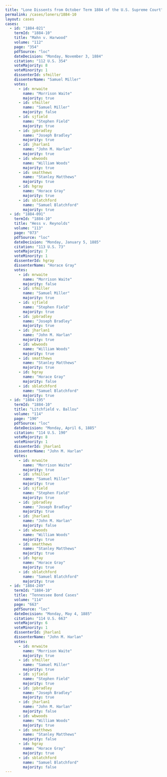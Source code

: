 ```yaml
---
title: "Lone Dissents from October Term 1884 of the U.S. Supreme Court"
permalink: /cases/loners/1884-10
layout: cases
cases:
  - id: "1884-021"
    termId: "1884-10"
    title: "Mahn v. Harwood"
    volume: "112"
    page: "354"
    pdfSource: "loc"
    dateDecision: "Monday, November 3, 1884"
    citation: "112 U.S. 354"
    voteMajority: 8
    voteMinority: 1
    dissenterId: sfmiller
    dissenterName: "Samuel Miller"
    votes:
      - id: mrwaite
        name: "Morrison Waite"
        majority: true
      - id: sfmiller
        name: "Samuel Miller"
        majority: false
      - id: sjfield
        name: "Stephen Field"
        majority: true
      - id: jpbradley
        name: "Joseph Bradley"
        majority: true
      - id: jharlan1
        name: "John M. Harlan"
        majority: true
      - id: wbwoods
        name: "William Woods"
        majority: true
      - id: smatthews
        name: "Stanley Matthews"
        majority: true
      - id: hgray
        name: "Horace Gray"
        majority: true
      - id: sblatchford
        name: "Samuel Blatchford"
        majority: true
  - id: "1884-091"
    termId: "1884-10"
    title: "Hess v. Reynolds"
    volume: "113"
    page: "073"
    pdfSource: "loc"
    dateDecision: "Monday, January 5, 1885"
    citation: "113 U.S. 73"
    voteMajority: 7
    voteMinority: 1
    dissenterId: hgray
    dissenterName: "Horace Gray"
    votes:
      - id: mrwaite
        name: "Morrison Waite"
        majority: false
      - id: sfmiller
        name: "Samuel Miller"
        majority: true
      - id: sjfield
        name: "Stephen Field"
        majority: true
      - id: jpbradley
        name: "Joseph Bradley"
        majority: true
      - id: jharlan1
        name: "John M. Harlan"
        majority: true
      - id: wbwoods
        name: "William Woods"
        majority: true
      - id: smatthews
        name: "Stanley Matthews"
        majority: true
      - id: hgray
        name: "Horace Gray"
        majority: false
      - id: sblatchford
        name: "Samuel Blatchford"
        majority: true
  - id: "1884-195"
    termId: "1884-10"
    title: "Litchfield v. Ballou"
    volume: "114"
    page: "190"
    pdfSource: "loc"
    dateDecision: "Monday, April 6, 1885"
    citation: "114 U.S. 190"
    voteMajority: 8
    voteMinority: 1
    dissenterId: jharlan1
    dissenterName: "John M. Harlan"
    votes:
      - id: mrwaite
        name: "Morrison Waite"
        majority: true
      - id: sfmiller
        name: "Samuel Miller"
        majority: true
      - id: sjfield
        name: "Stephen Field"
        majority: true
      - id: jpbradley
        name: "Joseph Bradley"
        majority: true
      - id: jharlan1
        name: "John M. Harlan"
        majority: false
      - id: wbwoods
        name: "William Woods"
        majority: true
      - id: smatthews
        name: "Stanley Matthews"
        majority: true
      - id: hgray
        name: "Horace Gray"
        majority: true
      - id: sblatchford
        name: "Samuel Blatchford"
        majority: true
  - id: "1884-249"
    termId: "1884-10"
    title: "Tennessee Bond Cases"
    volume: "114"
    page: "663"
    pdfSource: "loc"
    dateDecision: "Monday, May 4, 1885"
    citation: "114 U.S. 663"
    voteMajority: 6
    voteMinority: 1
    dissenterId: jharlan1
    dissenterName: "John M. Harlan"
    votes:
      - id: mrwaite
        name: "Morrison Waite"
        majority: true
      - id: sfmiller
        name: "Samuel Miller"
        majority: true
      - id: sjfield
        name: "Stephen Field"
        majority: true
      - id: jpbradley
        name: "Joseph Bradley"
        majority: true
      - id: jharlan1
        name: "John M. Harlan"
        majority: false
      - id: wbwoods
        name: "William Woods"
        majority: true
      - id: smatthews
        name: "Stanley Matthews"
        majority: false
      - id: hgray
        name: "Horace Gray"
        majority: true
      - id: sblatchford
        name: "Samuel Blatchford"
        majority: false
---
```

